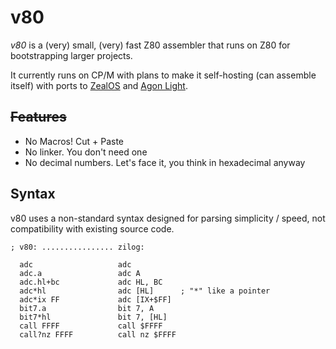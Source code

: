 # v80

_v80_ is a (very) small, (very) fast Z80 assembler that runs on Z80 for bootstrapping larger projects.

It currently runs on CP/M with plans to make it self-hosting (can assemble itself) with ports to [ZealOS] and [Agon Light].

[ZealOS]: https://github.com/Zeal-Operating-System/ZealOS
[Agon Light]: https://www.thebyteattic.com/p/agon.html

## ~~Features~~

- No Macros! Cut + Paste
- No linker. You don't need one
- No decimal numbers. Let's face it, you think in hexadecimal anyway

## Syntax

v80 uses a non-standard syntax designed for parsing simplicity / speed, not compatibility with existing source code.

```
; v80: ................ zilog:

  adc                   adc
  adc.a                 adc A
  adc.hl+bc             adc HL, BC
  adc*hl                adc [HL]      ; "*" like a pointer
  adc*ix FF             adc [IX+$FF]
  bit7.a                bit 7, A
  bit7*hl               bit 7, [HL]
  call FFFF             call $FFFF
  call?nz FFFF          call nz $FFFF
```